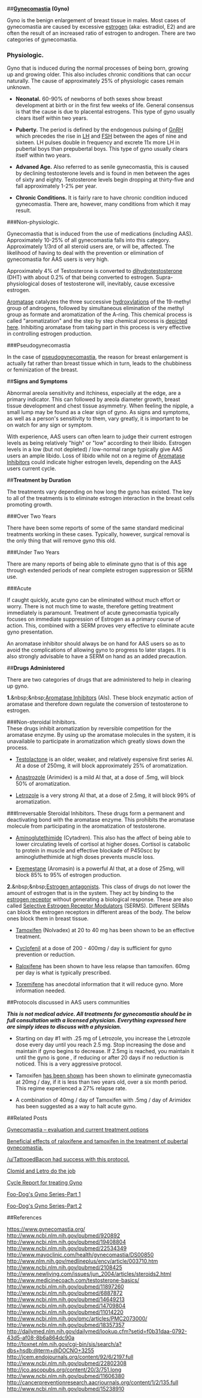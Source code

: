 ##**[Gynecomastia](http://en.wikipedia.org/wiki/Gynecomastia)  (Gyno)**

Gyno is the benign enlargement of breast tissue in males.  Most cases of gynecomastia are caused by excessive [estrogen](http://en.wikipedia.org/wiki/Estradiol) (aka: estradiol, E2) and are often the result of an increased ratio of estrogen to androgen.  There are two categories of gynecomastia.

### Physiologic.

Gyno that is induced during the normal processes of being born, growing up and growing older.  This also includes chronic conditions that can occur naturally.  The cause of approximately 25% of physiologic cases remain unknown.

* **Neonatal.**  60-90% of newborns of both sexes show breast development at birth or in the first few weeks of life.  General consensus is that the cause is due to placental estrogens.  This type of gyno usually clears itself within two years.

* **Puberty.**  The period is defined by the endogenous pulsing of [GnRH](http://en.wikipedia.org/wiki/Gonadotropin-releasing_hormone) which precedes the rise in [LH](http://en.wikipedia.org/wiki/Luteinizing_Hormone) and [FSH](http://en.wikipedia.org/wiki/Follicle_Stimulating_Hormone) between the ages of nine and sixteen.  LH pulses double in frequency and excrete 11x more LH in pubertal boys than prepubertal boys.  This type of gyno usually clears itself within two years.

* **Advaned Age.** Also referred to as senile gynecomastia, this is caused by declining testosterone levels and is found in men between the ages of sixty and eighty.  Testosterone levels begin dropping at thirty-five and fall approximately 1-2% per year.

* **Chronic Conditions.**  It is fairly rare to have chronic condition induced gynecomastia.  There are, however, many conditions from which it may result.

###Non-physiologic.

Gynecomastia that is induced from the use of medications (including AAS).  Approximately 10-25% of all gynecomastia falls into this category.  Approximately 1/3rd of all steroid users are, or will be, affected.  The likelihood of having to deal with the prevention or elimination of gynecomastia for AAS users is very high.

Approximately 4% of Testosterone is converted to [dihydrotestosterone](http://en.wikipedia.org/wiki/Dihydrotestosterone) (DHT) with about 0.2% of that being converted to estrogen.  Supra-physiological doses of testosterone will, inevitably, cause excessive estrogen.

[Aromatase](http://en.wikipedia.org/wiki/Aromatase) catalyzes the three successive [hydroxylations](http://en.wikipedia.org/wiki/Hydroxylation) of the 19-methyl group of androgens, followed by simultaneous elimination of the methyl group as formate and aromatization of the A-ring.  This chemical process is called "aromatization" and the step by step chemical process is [depicted here](http://i.imgur.com/0SvUyzQ.png).  Inhibiting aromatase from taking part in this process is very effective in controlling estrogen production.

###Pseudogynecomastia

In the case of [pseudogynecomastia](http://www.gynecoma.com/pseudogynecomastia-symptoms-diagnosis-treatment/), the reason for breast enlargement is actually fat rather than breast tissue which in turn, leads to the chubbiness or feminization of the breast. 

##**Signs and Symptoms**

Abnormal areola sensitivity and itchiness, especially at the edge, are a primary indicator.  This can followed by areola diameter growth, breast tissue development and chest tissue asymmetry.  When feeling the nipple, a small lump may be found as a clear sign of gyno.  As signs and symptoms, as well as a person's sensitivity to them, vary greatly, it is important to be on watch for any sign or symptom.

With experience, AAS users can often learn to judge their current estrogen levels as being relatively "high" or "low" according to their libido.  Estrogen levels in a low (but not depleted) / low-normal range typically give AAS users an ample libido.  Loss of libido while not on a regime of [Aromatase Inhibitors](http://en.wikipedia.org/wiki/Aromatase_inhibitors) could indicate higher estrogen levels, depending on the AAS users current cycle.

##**Treatment by Duration**

The treatments vary depending on how long the gyno has existed.  The key to all of the treatments is to eliminate estrogen interaction in the breast cells promoting growth.

###Over Two Years

There have been some reports of some of the same standard medicinal treatments working in these cases.  Typically, however, surgical removal is the only thing that will remove gyno this old.  

###Under Two Years

There are many reports of being able to eliminate gyno that is of this age through extended periods of near complete estrogen suppression or SERM use.

###Acute

If caught quickly, acute gyno can be eliminated without much effort or worry.  There is not much time to waste, therefore getting treatment immediately is paramount.  Treatment of acute gynecomastia typically focuses on immediate suppression of Estrogen as a primary course of action.  This, combined with a SERM proves very effective to eliminate acute gyno presentation.

An aromatase inhibitor should always be on hand for AAS users so as to avoid the complications of allowing gyno to progress to later stages.  It is also strongly advisable to have a SERM on hand as an added precaution.

##**Drugs Administered**

There are two categories of drugs that are administered to help in clearing up gyno.  

**1.**&amp;nbsp;&amp;nbsp;[Aromatase Inhibitors](http://en.wikipedia.org/wiki/Aromatase_inhibitor) (AIs).  These block enzymatic action of aromatase and therefore down regulate the conversion of testosterone to estrogen.  

###Non-steroidal Inhibitors.  
These drugs inhibit aromatization by reversible competition for the aromatase enzyme.  By using up the aromatase molecules in the system, it is unavailable to participate in aromatization which greatly slows down the process.

* [Testolactone](http://en.wikipedia.org/wiki/Testolactone) is an older, weaker, and relatively expensive first series AI.  At a dose of 250mg, it will block approximately 25% of aromatization.

* [Anastrozole](http://www.reddit.com/r/steroids/wiki/arimidex)  (Arimidex) is a mild AI that, at a dose of .5mg, will block 50% of aromatization.

* [Letrozole](http://en.wikipedia.org/wiki/Letrozole) is a very strong AI that, at a dose of 2.5mg, it will block 99% of aromatization.

###Irreversable Steroidal Inhibitors.
These drugs form a permanent and deactivating bond with the aromatase enzyme.  This prohibits the aromatase molecule from participating in the aromatization of testosterone.

* [Aminoglutethimide](http://www.reddit.com/r/steroids/wiki/cytadren)  (Cytadren).  This also has the affect of being able to lower circulating levels of cortisol at higher doses.  Cortisol is catabolic to protein in muscle and effective blockade of P450scc by aminogluthethimide at high doses prevents muscle loss.

* [Exemestane](http://www.reddit.com/r/steroids/wiki/aromasin) (Aromasin) is a powerful AI that, at a dose of 25mg, will block 85% to 95% of estrogen production.

**2.**&amp;nbsp;&amp;nbsp;[Estrogen antagonists](http://en.wikipedia.org/wiki/Receptor_antagonist).  This class of drugs do not lower the amount of estrogen that is in the system.  They act by binding to the [estrogen receptor](http://en.wikipedia.org/wiki/Estrogen_receptor) without generating a biological response. These are also called [Selective Estrogen Receptor Modulators](http://en.wikipedia.org/wiki/Selective_estrogen_receptor_modulator) (SERMS).  Different SERMs can block the estrogen receptors in different areas of the body.  The below ones block them in breast tissue.

* [Tamoxifen](http://www.reddit.com/r/steroids/wiki/nolvadex) (Nolvadex) at 20 to 40 mg has been shown to be an effective treatment.

* [Cyclofenil](http://www.reddit.com/r/steroids/wiki/cyclofenil) at a dose of 200 - 400mg / day is sufficient for gyno prevention or reduction.

* [Raloxifene](http://en.wikipedia.org/wiki/Raloxifene) has been shown to have less relapse than tamoxifen.  60mg per day is what is typically prescribed.

* [Toremifene](http://en.wikipedia.org/wiki/Toremifene) has anecdotal information that it will reduce gyno.  More information needed.

##Protocols discussed in AAS users communities

***This is not medical advice.  All treatments for gynecomastia should be in full consultation with a licensed physician.  Everything expressed here are simply ideas to discuss with a physician.*** 

* Starting on day #1 with .25 mg of Letrozole, you increase the Letrozole dose every day until you reach 2.5 mg.  Stop increasing the dose and maintain if gyno begins to decrease.  If 2.5mg is reached, you maintain it until the gyno is gone , if reducing or after 20 days if no reduction is noticed.  This is a very aggressive protocol.

*  Tamoxifen [has been shown](http://www.ncbi.nlm.nih.gov/pubmed/18357357) has been shown to eliminate gynecomastia at 20mg / day, if it is less than two years old, over a six month period.  This regime experienced a 27% relapse rate.

* A combination of 40mg / day of Tamoxifen with .5mg / day of Arimidex has been suggested as a way to halt acute gyno.

##Related Posts

[Gynecomastia – evaluation and current treatment options](http://www.ncbi.nlm.nih.gov/pmc/articles/PMC3071351/)

[Beneficial effects of raloxifene and tamoxifen in the treatment of pubertal gynecomastia.](http://www.ncbi.nlm.nih.gov/pubmed/15238910)

[/u/TattooedBacon had success with this protocol.](http://www.reddit.com/r/steroids/comments/2612hy/how_i_reversed_my_gyno/)

[Clomid and Letro do the job](/r/steroids/comments/2huphq/gyno_reversal_success_so_far/)

[Cycle Report for treating Gyno](https://www.reddit.com/r/steroids/comments/2vu3n1/cycle_report_gyno_treatment/)

[Foo-Dog's Gyno Series-Part 1](http://www.reddit.com/r/steroids/comments/2tigs1/my_personal_experience_with_gyno_surgery_part_1/)

[Foo-Dog's Gyno Series-Part 2](http://www.reddit.com/r/steroids/comments/2ulr4d/my_personal_experience_with_gyno_surgery_part_2/)


##References

https://www.gynecomastia.org/  
http://www.ncbi.nlm.nih.gov/pubmed/920892  
http://www.ncbi.nlm.nih.gov/pubmed/19408804  
http://www.ncbi.nlm.nih.gov/pubmed/22534349  
http://www.mayoclinic.com/health/gynecomastia/DS00850  
http://www.nlm.nih.gov/medlineplus/ency/article/003710.htm  
http://www.ncbi.nlm.nih.gov/pubmed/2108425  
http://www.newliving.com/issues/jun_2004/articles/steroids2.html  
http://www.medicinecoach.com/testosterone-basics/  
http://www.ncbi.nlm.nih.gov/pubmed/11897260  
http://www.ncbi.nlm.nih.gov/pubmed/6887872  
http://www.ncbi.nlm.nih.gov/pubmed/14649213  
http://www.ncbi.nlm.nih.gov/pubmed/14709804  
http://www.ncbi.nlm.nih.gov/pubmed/11014220  
http://www.ncbi.nlm.nih.gov/pmc/articles/PMC2073000/  
http://www.ncbi.nlm.nih.gov/pubmed/18357357  
http://dailymed.nlm.nih.gov/dailymed/lookup.cfm?setid=f0b31daa-0792-43d5-af08-8b6a864dc90a  
http://toxnet.nlm.nih.gov/cgi-bin/sis/search/a?dbs+hsdb:@term+@DOCNO+3255  
http://jcem.endojournals.org/content/92/6/2197.full  
http://www.ncbi.nlm.nih.gov/pubmed/22802308  
http://jco.ascopubs.org/content/20/3/751.long  
http://www.ncbi.nlm.nih.gov/pubmed/11606380  
http://cancerpreventionresearch.aacrjournals.org/content/1/2/135.full  
http://www.ncbi.nlm.nih.gov/pubmed/15238910  